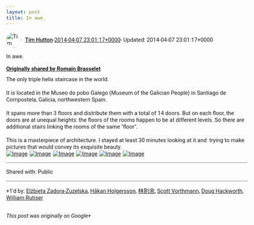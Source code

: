 ```yaml
---
layout: post
title: In awe_
---
```


<html><head><meta charset="utf-8"><title>In awe.</title><style>body {font: 11pt Roboto, Arial, sans-serif; max-width: 640px; margin: 24px;}.author-photo {border-radius: 50%; margin-right: 10px; width: 40px;}.author {font-weight: 500;}.main-content {margin: 15px 0 15px;}.post-title {font-weight: bold;}.location {display: block; margin-top: 15px;}.location img {float: left; margin-right: 5px; width: 20px;}.media-link {display: inline-block; max-width: 100%; vertical-align: top;}.media-link p {margin-top: 5px; max-height: 4em; overflow: scroll;}.media {max-height: 100vh; max-width: 100%;}.video-placeholder {background: black; display: flex; height: 300px; max-width: 100%; width: 640px;}.play-icon {border-bottom: 30px solid transparent; border-left: 50px solid white; border-top: 30px solid transparent; color: white; margin: auto;}.album {max-height: 800px; overflow: scroll; width: calc(100vw - 48px);}.album .media-link {margin-right: 5px; max-width: 250px;}.album .media {max-height: 250px;}.link-embed {border-top: 1px solid lightgrey; display: block; margin-top: 20px;}.link-embed img {max-width: 100%;}.inline-link-embed {display: block;}.inline-link-embed img {vertical-align: middle;}.link-title {display: inline-block; font-size: medium; font-weight: 300; padding-left: 1em;}.reshare-attribution {display: block; font-weight: bold; margin-bottom: 10px;}.poll-image {margin-bottom: 5px; max-height: 300px; max-width: 500px;}.poll-choice {align-items: center; display: flex; margin-bottom: 5px; max-width: 500px;}.poll-choice-percentage {background-color: lightblue; height: 100%; left: 0; position: absolute; z-index: -1;}.poll-choice-selected {margin-right: 5px;}.poll-choice-results {border: 1px solid lightgray; border-radius: 5px; display: flex; line-height: 40px; overflow: hidden; padding: 0 8px; position: relative;}.poll-choice-results, .poll-choice-description {flex-grow: 1; margin-right: 10px;}.poll-choice-image {width: 100%;}.poll-choice-image, .poll-choice-image img {max-height: 40px; max-width: 100px;}.poll-choice-votes {max-height: 100px; overflow: auto;}.plus-entity-embed {color: black; display: block; text-decoration: none;}.plus-entity-embed-cover-photo {max-height: 300px; max-width: 100%;}.plus-entity-embed-info {padding: 0 1em 1em;}.plus-entity-embed-info h2 {font-weight: 500; margin: 10px 0;}.plus-entity-embed-info p {font-size: small; margin: 0;}.collection-owner-avatar {border-radius: 50%; border: 2px solid white; height: 40px; margin-top: -22px;}.visibility {padding: 1em 0; border-top: 1px solid grey;}.post-activity {padding: 1em 0; border-top: 1px solid grey;}.comments {border-top: 1px solid gray; padding-top: 1em;}.comment + .comment {margin-top: 1em;}.comment .media-link, .comment .inline-link-embed {margin-top: 5px;}</style></head><body><div style="margin-bottom:1em;"><div style="display:flex; align-items:center"><img class="author-photo" src="https://lh4.googleusercontent.com/-epo4ZZKNqEw/AAAAAAAAAAI/AAAAAAAAVSU/qu3LpcHEnoQ/s64-c/photo.jpg" alt="Tim Hutton"><a href="https://plus.google.com/+TimHutton" target="_blank" class="author">Tim Hutton</a> - <a target="_blank" href="https://plus.google.com/+TimHutton/posts/b87UztKJmyU">2014-04-07 23:01:17+0000</a><span> - Updated: 2014-04-07 23:01:17+0000</span></div><div class="main-content">In awe.</div><div><a target="_blank" href="https://plus.google.com/+RomainBrasselet/posts/KaEAUDpfGik" class="reshare-attribution">Originally shared by Romain Brasselet</a>The only triple helix staircase in the world.<br><br>It is located in the Museo do pobo Galego (Museum of the Galician People) in Santiago de Compostela, Galicia, northwestern Spain.<br><br>It spans more than 3 floors and distribute them with a total of 14 doors. But on each floor, the doors are at unequal heights: the floors of the rooms happen to be at different levels. So there are additional stairs linking the rooms of the same &quot;floor&quot;.<br><br>This is a masterpiece of architecture. I stayed at least 30 minutes looking at it and  trying to make pictures that would convey its exquisite beauty.<div class="album"><a href="https://lh5.googleusercontent.com/-3XPuAW_o324/U0MPgQaoEZI/AAAAAAAACK8/A_CsN20HhQA/w2048-h1536/IMGP3771.JPG" target="_blank" class="media-link"><img src="https://lh5.googleusercontent.com/-3XPuAW_o324/U0MPgQaoEZI/AAAAAAAACK8/A_CsN20HhQA/w2048-h1536/IMGP3771.JPG" alt="Image" class="media"></a><a href="https://lh3.googleusercontent.com/-d6rRCyUCLJ8/U0MP1cFORMI/AAAAAAAACLE/uFSrW3qRycU/w1536-h2048/IMGP3763.JPG" target="_blank" class="media-link"><img src="https://lh3.googleusercontent.com/-d6rRCyUCLJ8/U0MP1cFORMI/AAAAAAAACLE/uFSrW3qRycU/w1536-h2048/IMGP3763.JPG" alt="Image" class="media"></a><a href="https://lh4.googleusercontent.com/-FIyRDITAltE/U0MQCCN4THI/AAAAAAAACLU/_8fj9FJGEsw/w2048-h1536/IMGP3764.JPG" target="_blank" class="media-link"><img src="https://lh4.googleusercontent.com/-FIyRDITAltE/U0MQCCN4THI/AAAAAAAACLU/_8fj9FJGEsw/w2048-h1536/IMGP3764.JPG" alt="Image" class="media"></a><a href="https://lh3.googleusercontent.com/-gebRPEn2fB0/U0MQMRMGlJI/AAAAAAAACLw/eRuQb53TGJY/w1536-h2048/IMGP3775.JPG" target="_blank" class="media-link"><img src="https://lh3.googleusercontent.com/-gebRPEn2fB0/U0MQMRMGlJI/AAAAAAAACLw/eRuQb53TGJY/w1536-h2048/IMGP3775.JPG" alt="Image" class="media"></a><a href="https://lh3.googleusercontent.com/-6AD3C9Oq5j0/U0MQSuK545I/AAAAAAAACL4/KLYl6sqODF0/w1536-h2048/IMGP3769.JPG" target="_blank" class="media-link"><img src="https://lh3.googleusercontent.com/-6AD3C9Oq5j0/U0MQSuK545I/AAAAAAAACL4/KLYl6sqODF0/w1536-h2048/IMGP3769.JPG" alt="Image" class="media"></a><a href="https://lh4.googleusercontent.com/-IyrnzLDUnuI/U0MQeV9zngI/AAAAAAAACMI/hYCoM9k2AAU/w1536-h2048/IMGP3774.JPG" target="_blank" class="media-link"><img src="https://lh4.googleusercontent.com/-IyrnzLDUnuI/U0MQeV9zngI/AAAAAAAACMI/hYCoM9k2AAU/w1536-h2048/IMGP3774.JPG" alt="Image" class="media"></a></div></div></div><div class="visibility">Shared with: Public</div><div class="post-activity"><div class="plus-oners">+1'd by: <a href="https://plus.google.com/+ElżbietaZadoraZuzelska">Elżbieta Zadora-Zuzelska</a>, <a href="https://plus.google.com/+HåkanHolgersson48">Håkan Holgersson</a>, <a href="https://plus.google.com/+林則余Yuwood">林則余</a>, <a href="https://plus.google.com/+ScottVorthmann">Scott Vorthmann</a>, <a href="https://plus.google.com/111750881748363551870">Doug Hackworth</a>, <a href="https://plus.google.com/117743034576442243921">William Rutiser</a></div></div></body></html>

<i>This post was originally on Google+</i>